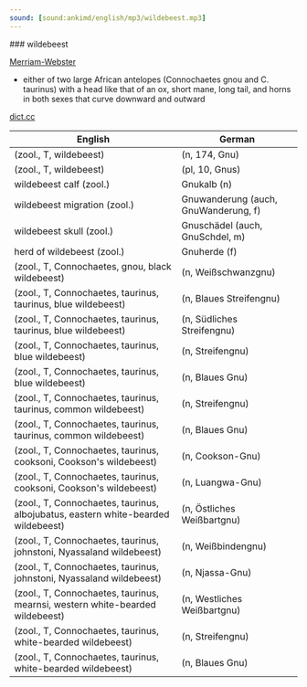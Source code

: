 ```yaml
---
sound: [sound:ankimd/english/mp3/wildebeest.mp3]
---
```


\### wildebeest

[Merriam-Webster](https://www.merriam-webster.com/dictionary/wildebeest)

- either of two large African antelopes (Connochaetes gnou and C. taurinus) with a head like that of an ox, short mane, long tail, and horns in both sexes that curve downward and outward

[dict.cc](https://www.dict.cc/wildebeest)

| English        | German       |
| -------------- | ------------ |
|  (zool., T, wildebeest) |  (n, 174, Gnu) |
|  (zool., T, wildebeest) |  (pl, 10, Gnus) |
| wildebeest calf (zool.) | Gnukalb (n) |
| wildebeest migration (zool.) | Gnuwanderung (auch, GnuWanderung, f) |
| wildebeest skull (zool.) | Gnuschädel (auch, GnuSchdel, m) |
| herd of wildebeest (zool.) | Gnuherde (f) |
|  (zool., T, Connochaetes, gnou, black wildebeest) |  (n, Weißschwanzgnu) |
|  (zool., T, Connochaetes, taurinus, taurinus, blue wildebeest) |  (n, Blaues Streifengnu) |
|  (zool., T, Connochaetes, taurinus, taurinus, blue wildebeest) |  (n, Südliches Streifengnu) |
|  (zool., T, Connochaetes, taurinus, blue wildebeest) |  (n, Streifengnu) |
|  (zool., T, Connochaetes, taurinus, blue wildebeest) |  (n, Blaues Gnu) |
|  (zool., T, Connochaetes, taurinus, taurinus, common wildebeest) |  (n, Streifengnu) |
|  (zool., T, Connochaetes, taurinus, taurinus, common wildebeest) |  (n, Blaues Gnu) |
|  (zool., T, Connochaetes, taurinus, cooksoni, Cookson's wildebeest) |  (n, Cookson-Gnu) |
|  (zool., T, Connochaetes, taurinus, cooksoni, Cookson's wildebeest) |  (n, Luangwa-Gnu) |
|  (zool., T, Connochaetes, taurinus, albojubatus, eastern white-bearded wildebeest) |  (n, Östliches Weißbartgnu) |
|  (zool., T, Connochaetes, taurinus, johnstoni, Nyassaland wildebeest) |  (n, Weißbindengnu) |
|  (zool., T, Connochaetes, taurinus, johnstoni, Nyassaland wildebeest) |  (n, Njassa-Gnu) |
|  (zool., T, Connochaetes, taurinus, mearnsi, western white-bearded wildebeest) |  (n, Westliches Weißbartgnu) |
|  (zool., T, Connochaetes, taurinus, white-bearded wildebeest) |  (n, Streifengnu) |
|  (zool., T, Connochaetes, taurinus, white-bearded wildebeest) |  (n, Blaues Gnu) |
